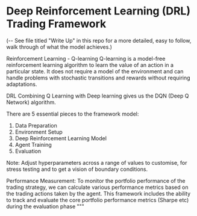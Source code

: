 # Deep Reinforcement Learning (DRL) Trading Framework 

(-- See file titled "Write Up" in this repo for a more detailed, easy to follow, walk through
of what the model achieves.) 

Reinforcement Learning - Q-learning 
Q-learning is a model-free reinforcement learning algorithm to learn the value of an action in a particular state. 
It does not require a model of the environment and can handle problems with stochastic transitions and rewards without 
requiring adaptations. 


DRL 
Combining Q Learning with Deep learning gives us the DQN (Deep Q Network) algorithm. 

There are 5 essential pieces to the framework model:
1.	Data Preparation
2.	Environment Setup
3.	Deep Reinforcement Learning Model
4.	Agent Training
5.	Evaluation






Note: Adjust hyperparameters across a range of values to customise, for stress testing and
to get a vision of boundary conditions.  

Performance Measurement:
To monitor the portfolio performance of the trading strategy, 
we can calculate various performance metrics based on the trading actions taken by the agent. 
This framework includes the ability to track and 
evaluate the core portfolio performance metrics (Sharpe etc) during the evaluation phase
"""
